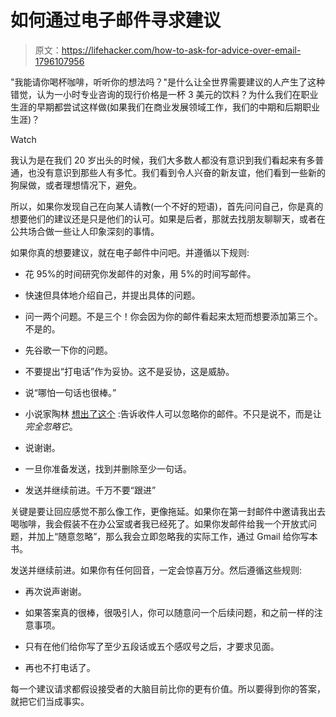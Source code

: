 # 如何通过电子邮件寻求建议

> 原文：<https://lifehacker.com/how-to-ask-for-advice-over-email-1796107956>

"我能请你喝杯咖啡，听听你的想法吗？"是什么让全世界需要建议的人产生了这种错觉，认为一小时专业咨询的现行价格是一杯 3 美元的饮料？为什么我们在职业生涯的早期都尝试这样做(如果我们在商业发展领域工作，我们的中期和后期职业生涯)？

Watch

我认为是在我们 20 岁出头的时候，我们大多数人都没有意识到我们看起来有多普通，也没有意识到那些人有多忙。我们看到令人兴奋的新友谊，他们看到一些新的狗屎做，或者理想情况下，避免。

所以，如果你发现自己在向某人请教(一个不好的短语)，首先问问自己，你是真的想要他们的建议还是只是他们的认可。如果是后者，那就去找朋友聊聊天，或者在公共场合做一些让人印象深刻的事情。

如果你真的想要建议，就在电子邮件中问吧。并遵循以下规则:

*   花 95%的时间研究你发邮件的对象，用 5%的时间写邮件。
*   快速但具体地介绍自己，并提出具体的问题。
*   问一两个问题。不是三个！你会因为你的邮件看起来太短而想要添加第三个。不是的。
*   先谷歌一下你的问题。
*   不要提出“打电话”作为妥协。这不是妥协，这是威胁。

*   说“哪怕一句话也很棒。”
*   小说家陶林 [想出了这个](http://thoughtcatalog.com/tao-lin/2011/01/how-to-be-considerate-on-the-internet/) :告诉收件人可以忽略你的邮件。不只是说不，而是让*完全忽略它*。
*   说谢谢。
*   一旦你准备发送，找到并删除至少一句话。
*   发送并继续前进。千万不要“跟进”

关键是要让回应感觉不那么像工作，更像拖延。如果你在第一封邮件中邀请我出去喝咖啡，我会假装不在办公室或者我已经死了。如果你发邮件给我一个开放式问题，并加上“随意忽略”，那么我会立即忽略我的实际工作，通过 Gmail 给你写本书。

发送并继续前进。如果你有任何回音，一定会惊喜万分。然后遵循这些规则:

*   再次说声谢谢。
*   如果答案真的很棒，很吸引人，你可以随意问一个后续问题，和之前一样的注意事项。
*   只有在他们给你写了至少五段话或五个感叹号之后，才要求见面。

*   再也不打电话了。

每一个建议请求都假设接受者的大脑目前比你的更有价值。所以要得到你的答案，就把它们当成事实。